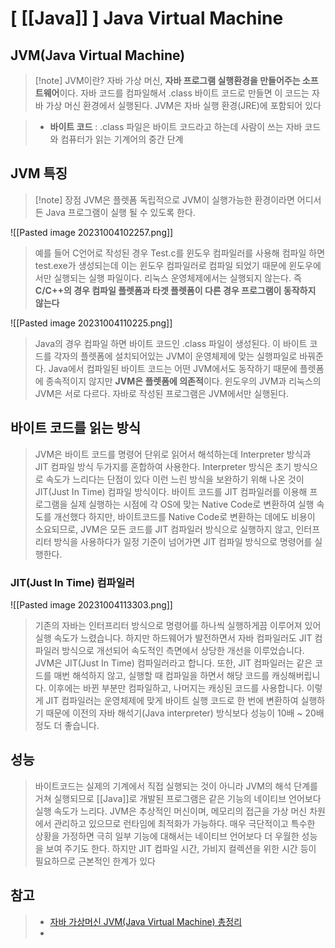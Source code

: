 # [ [[Java]] ] Java Virtual Machine
## JVM(Java Virtual Machine)
> [!note] JVM이란?
> 자바 가상 머신, **자바 프로그램 실행환경을 만들어주는 소프트웨어**이다. 자바 코드를 컴파일해서 .class 바이트 코드로 만들면 이 코드는 자바 가상 머신 환경에서 실행된다. JVM은 자바 실행 환경(JRE)에 포함되어 있다

> - **바이트 코드** : .class 파일은 바이트 코드라고 하는데 사람이 쓰는 자바 코드와 컴퓨터가 읽는 기계어의 중간 단계

## JVM 특징
> [!note] 장점
> JVM은 플렛폼 독립적으로 JVM이 실행가능한 환경이라면 어디서든 Java 프로그램이 실행 될 수 있도록 한다.

![[Pasted image 20231004102257.png]]

>예를 들어 C언어로 작성된 경우 Test.c를 윈도우 컴파일러를 사용해 컴파일 하면 test.exe가 생성되는데 이는 윈도우 컴파일러로 컴파일 되었기 때문에 윈도우에서만 실행되는 실행 파일이다. 리눅스 운영체제에서는 실행되지 않는다. 즉 **C/C++의 경우 컴파일 플렛폼과 타겟 플렛폼이 다른 경우 프로그램이 동작하지 않는다**

![[Pasted image 20231004110225.png]]

>Java의 경우 컴파일 하면 바이트 코드인 .class 파일이 생성된다. 이 바이트 코드를 각자의 플렛폼에 설치되어있는 JVM이 운영체제에 맞는 실행파일로 바꿔준다. 
>Java에서 컴파일된 바이트 코드는 어떤 JVM에서도 동작하기 때문에 플렛폼에 종속적이지 않지만 **JVM은 플렛폼에 의존적**이다. 윈도우의 JVM과 리눅스의 JVM은 서로 다르다. 
>자바로 작성된 프로그램은 JVM에서만 실행된다.

## 바이트 코드를 읽는 방식
>JVM은 바이트 코드를 명령어 단위로 읽어서 해석하는데 Interpreter 방식과 JIT 컴파일 방식 두가지를 혼합하여 사용한다.
>Interpreter 방식은 초기 방식으로 속도가 느리다는 단점이 있다
>이런 느린 방식을 보완하기 위해 나온 것이 JIT(Just In Time) 컴파일 방식이다. 바이트 코드를 JIT 컴파일러를 이용해 프로그램을 실제 실행하는 시점에 각 OS에 맞는 Native Code로 변환하여 실행 속도를 개선했다
>하지만, 바이트코드를 Native Code로 변환하는 데에도 비용이 소요되므로, JVM은 모든 코드를 JIT 컴파일러 방식으로 실행하지 않고, 인터프리터 방식을 사용하다가 일정 기준이 넘어가면 JIT 컴파일 방식으로 명령어를 실행한다.

### JIT(Just In Time) 컴파일러
![[Pasted image 20231004113303.png]]

> 기존의 자바는 인터프리터 방식으로 명령어를 하나씩 실행하게끔 이루어져 있어 실행 속도가 느렸습니다. 하지만 하드웨어가 발전하면서 자바 컴파일러도 JIT 컴파일러 방식으로 개선되어 속도적인 측면에서 상당한 개선을 이루었습니다. JVM은 JIT(Just In Time) 컴파일러라고 합니다. 또한, JIT 컴파일러는 같은 코드를 매번 해석하지 않고, 실행할 때 컴파일을 하면서 해당 코드를 캐싱해버립니다. 이후에는 바뀐 부분만 컴파일하고, 나머지는 캐싱된 코드를 사용합니다. 이렇게 JIT 컴파일러는 운영체제에 맞게 바이트 실행 코드로 한 번에 변환하여 실행하기 때문에 이전의 자바 해석기(Java interpreter) 방식보다 성능이 10배 ~ 20배 정도 더 좋습니다.

## 성능
>바이트코드는 실제의 기계에서 직접 실행되는 것이 아니라 JVM의 해석 단계를 거쳐 실행되므로 [[Java]]로 개발된 프로그램은 같은 기능의 네이티브 언어보다 실행 속도가 느리다.
>JVM은 추상적인 머신이며, 메모리의 접근을 가상 머신 차원에서 관리하고 있으므로 런타임에 최적화가 가능하다. 매우 극단적이고 특수한 상황을 가정하면 극히 일부 기능에 대해서는 네이티브 언어보다 더 우월한 성능을 보여 주기도 한다. 하지만 JIT 컴파일 시간, 가비지 컬렉션을 위한 시간 등이 필요하므로 근본적인 한계가 있다
## 참고
> - [자바 가상머신 JVM(Java Virtual Machine) 총정리](https://coding-factory.tistory.com/827)
> - 